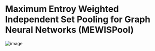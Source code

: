 # Maximum Entroy Weighted Independent Set Pooling for Graph Neural Networks (MEWISPool)

![image](https://github.com/mewispool/mewispool/tree/master/img/mewispool.jpg)